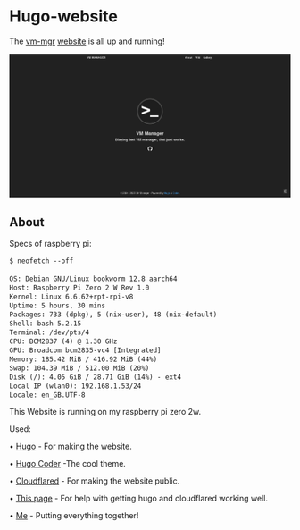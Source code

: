 # Hugo-website

The [vm-mgr](https://github.com/j0shua-daniel/vm-mgr) [website](https://jr-om-cs-try.trycloudflare.com/) is all up and running!

![img](https://github.com/j0shua-daniel/images/blob/main/Screenshot%202025-01-01%20at%2009-29-08%20VM%20Manager.png)

## About

Specs of raspberry pi:
```
$ neofetch --off

OS: Debian GNU/Linux bookworm 12.8 aarch64
Host: Raspberry Pi Zero 2 W Rev 1.0
Kernel: Linux 6.6.62+rpt-rpi-v8
Uptime: 5 hours, 30 mins
Packages: 733 (dpkg), 5 (nix-user), 48 (nix-default)
Shell: bash 5.2.15
Terminal: /dev/pts/4
CPU: BCM2837 (4) @ 1.30 GHz
GPU: Broadcom bcm2835-vc4 [Integrated]
Memory: 185.42 MiB / 416.92 MiB (44%)
Swap: 104.39 MiB / 512.00 MiB (20%)
Disk (/): 4.05 GiB / 28.71 GiB (14%) - ext4
Local IP (wlan0): 192.168.1.53/24
Locale: en_GB.UTF-8

```

This Website is running on my raspberry pi zero 2w.

Used:

• [Hugo](https://gohugo.io) - For making the website.

• [Hugo Coder](https://github.com/luizdepra/hugo-coder/) -The cool theme.

• [Cloudflared](https://developers.cloudflare.com/cloudflare-one/connections/connect-networks/downloads/) - For making the website public.

• [This page](https://nathancraddock.com/blog/hugo-server-on-local-and-public-networks/) - For help with getting hugo and cloudflared working well.

• [Me](https://github.com/j0shua-daniel) - Putting everything together!




